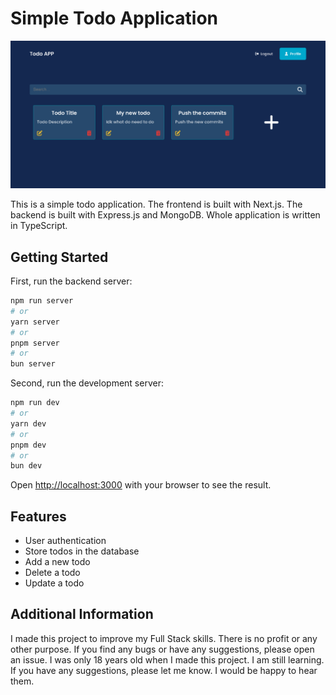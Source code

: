 # Simple Todo Application

![Simple Todo Application](public/preview/preview.png)

This is a simple todo application. The frontend is built with Next.js. The backend is built with Express.js and MongoDB. Whole application is written in TypeScript.

## Getting Started

First, run the backend server:

```bash
npm run server
# or
yarn server
# or
pnpm server
# or
bun server
```

Second, run the development server:

```bash
npm run dev
# or
yarn dev
# or
pnpm dev
# or
bun dev
```

Open [http://localhost:3000](http://localhost:3000) with your browser to see the result.

## Features

- User authentication
- Store todos in the database
- Add a new todo
- Delete a todo
- Update a todo

## Additional Information

I made this project to improve my Full Stack skills. There is no profit or any other purpose. If you find any bugs or have any suggestions, please open an issue.
I was only 18 years old when I made this project. I am still learning. If you have any suggestions, please let me know. I would be happy to hear them.
